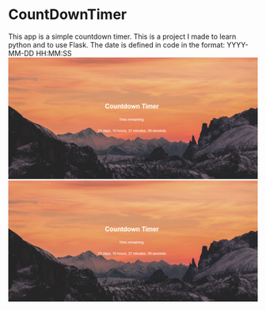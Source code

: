# CountDownTimer
 
This app is a simple countdown timer. This is a project I made to learn python and to use Flask.
The date is defined in code in the format: YYYY-MM-DD HH:MM:SS
![Alt text](/CountDownTimer.jpg?raw=true "Optional Title")
<img src="./CountDownTimer.jpg">
